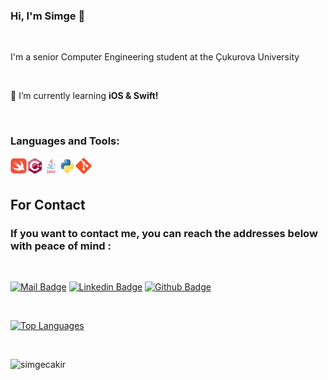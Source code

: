 ### Hi, I'm Simge 👋
<br>

I'm a senior Computer Engineering student at the Çukurova University

<br>

🌱 I’m currently learning **iOS & Swift!**

<br>

### Languages and Tools:
<img align="left" alt="SWIFT" width="26px" src="https://raw.githubusercontent.com/devicons/devicon/master/icons/swift/swift-original.svg" /> 
<img align="left" alt="C++" width="26px" src="https://raw.githubusercontent.com/devicons/devicon/master/icons/cplusplus/cplusplus-original.svg" /> 
<img align="left" alt="JAVA" width="26px" src="https://raw.githubusercontent.com/devicons/devicon/master/icons/java/java-original-wordmark.svg" />
<img align="left" alt="PYTHON" width="26px" src="https://raw.githubusercontent.com/devicons/devicon/master/icons/python/python-original.svg" />
<img align="left" alt="Git" width="26px" src="https://raw.githubusercontent.com/devicons/devicon/master/icons/git/git-original.svg" />

<br>
<br>

## For Contact

### If you want to contact me, you can reach the addresses below with peace of mind : 

<br>

 [![Mail Badge](https://img.shields.io/badge/gmail-c14438?style=for-the-badge&logo=Gmail&logoColor=white&link=mailto:simge1@icloud.com)](mailto:simgeecakir.98@gmail.com)
 [![Linkedin Badge](https://img.shields.io/badge/linkedin-%230077B5.svg?&style=for-the-badge&logo=linkedin&logoColor=white)](https://www.linkedin.com/in/simge-çakır/)
 [![Github Badge](https://img.shields.io/badge/github-333?style=for-the-badge&logo=github&logoColor=white)](https://github.com/simgecakir)

<br>

[![Top Languages](https://github-readme-stats.vercel.app/api/top-langs/?username=simgecakir&layout=compact)](https://github.com/anuraghazra/github-readme-stats)

<br>

<p align="left"> <img src="https://komarev.com/ghpvc/?username=simgecakir&label=Profile%20views&color=0e75b6&style=flat" alt="simgecakir" /> </p>
